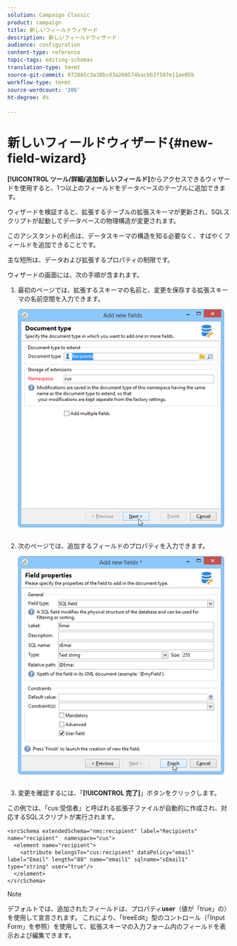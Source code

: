 ```yaml
---
solution: Campaign Classic
product: campaign
title: 新しいフィールドウィザード
description: 新しいフィールドウィザード
audience: configuration
content-type: reference
topic-tags: editing-schemas
translation-type: tm+mt
source-git-commit: 972885c3a38bcd3a260574bacbb3f507e11ae05b
workflow-type: tm+mt
source-wordcount: '206'
ht-degree: 4%

---
```



# 新しいフィールドウィザード{#new-field-wizard}

**[!UICONTROL ツール/詳細/追加新しいフィールド]**&#x200B;からアクセスできるウィザードを使用すると、1つ以上のフィールドをデータベースのテーブルに追加できます。

ウィザードを検証すると、拡張するテーブルの拡張スキーマが更新され、SQLスクリプトが起動してデータベースの物理構造が変更されます。

このアシスタントの利点は、データスキーマの構造を知る必要なく、すばやくフィールドを追加できることです。

主な短所は、データおよび拡張するプロパティの制限です。

ウィザードの画面には、次の手順が含まれます。

1. 最初のページでは、拡張するスキーマの名前と、変更を保存する拡張スキーマの名前空間を入力できます。

   ![](assets/d_ncs_integration_schema_addfield.png)

1. 次のページでは、追加するフィールドのプロパティを入力できます。

   ![](assets/d_ncs_integration_schema_addfield2.png)

1. 変更を確認するには、「**[!UICONTROL 完了]**」ボタンをクリックします。

この例では、「cus:受信者」と呼ばれる拡張子ファイルが自動的に作成され、対応するSQLスクリプトが実行されます。

```
<srcSchema extendedSchema="nms:recipient" label="Recipients" name="recipient"  namespace="cus">  
  <element name="recipient">    
    <attribute belongsTo="cus:recipient" dataPolicy="email" label="Email" length="80" name="email1" sqlname="sEmail1" type="string" user="true"/>  
  </element>
</srcSchema>
```

>[!NOTE]
>
>デフォルトでは、追加されたフィールドは、プロパティ&#x200B;**user**（値が「true」の）を使用して宣言されます。 これにより、「treeEdit」型のコントロール（「Input Form」を参照）を使用して、拡張スキーマの入力フォーム内のフィールドを表示および編集できます。

